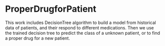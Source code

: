 # ProperDrugforPatient
This work includes DecisionTree algorithm to build a model from historical data of patients, and their respond to different medications. Then we use the trained decision tree to predict the class of a unknown patient, or to find a proper drug for a new patient.
